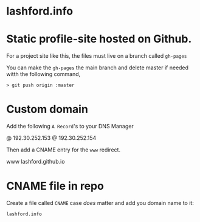 lashford.info
=============

# Static profile-site hosted on Github.
For a project site like this, the files must live on a branch called `gh-pages`

You can make the `gh-pages` the main branch and delete master if needed witth the following command,

```
> git push origin :master
```

# Custom domain

Add the following `A Record`'s to your DNS Manager

@	 192.30.252.153	
@	 192.30.252.154

Then add a CNAME entry for the `www` redirect.

www lashford.github.io

# CNAME file in repo
Create a file called `CNAME` case *does* matter and add you domain name to it:
```
lashford.info
```


